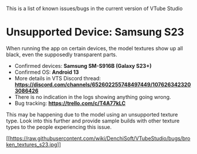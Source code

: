 This is a list of known issues/bugs in the current version of VTube Studio

# Unsupported Device: Samsung S23

When running the app on certain devices, the model textures show up all black, even the supposedly transparent parts.

* Confirmed devices: **Samsung SM-S916B (Galaxy S23+)**
* Confirmed OS: **Android 13**
* More details in VTS Discord thread: **https://discord.com/channels/652602255748497449/1076263423203086426**
* There is no indication in the logs showing anything going wrong.
* Bug tracking: **https://trello.com/c/T4A77kLC**

This may be happening due to the model using an unsupported texture type. Look into this further and provide sample builds with other texture types to the people experiencing this issue.

[[https://raw.githubusercontent.com/wiki/DenchiSoft/VTubeStudio/bugs/broken_textures_s23.jpg]]